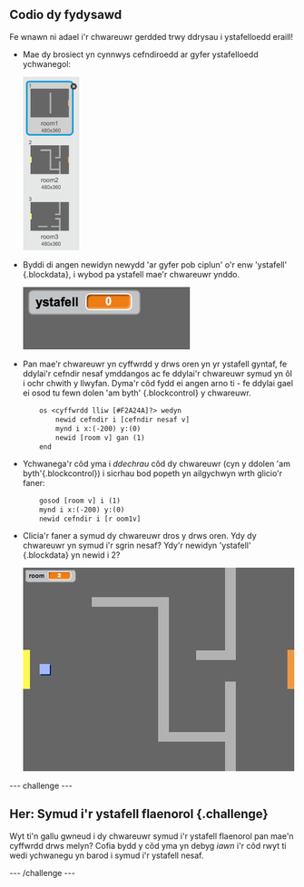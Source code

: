 ## Codio dy fydysawd

Fe wnawn ni adael i'r chwareuwr gerdded trwy ddrysau i ystafelloedd eraill!

+ Mae dy brosiect yn cynnwys cefndiroedd ar gyfer ystafelloedd ychwanegol:

	![screenshot](images/world-backdrops.png)

+ Byddi di angen newidyn newydd 'ar gyfer pob ciplun' o'r enw 'ystafell' {.blockdata}, i wybod pa ystafell mae'r chwareuwr ynddo.

	![screenshot](images/world-room.png)

+ Pan mae'r chwareuwr yn cyffwrdd y drws oren yn yr ystafell gyntaf, fe ddylai'r cefndir nesaf ymddangos ac fe ddylai'r chwareuwr symud yn ôl i ochr chwith y llwyfan. Dyma'r côd fydd ei angen arno ti - fe ddylai gael ei osod tu fewn dolen 'am byth' {.blockcontrol} y chwareuwr.

	```blocks
		os <cyffwrdd lliw [#F2A24A]?> wedyn
   			newid cefndir i [cefndir nesaf v]
   			mynd i x:(-200) y:(0)
   			newid [room v] gan (1)
		end
	```

+ Ychwanega'r côd yma i _ddechrau_ côd dy chwareuwr (cyn y ddolen 'am byth'{.blockcontrol}) i sicrhau bod popeth yn ailgychwyn wrth glicio'r faner:

	```blocks
		gosod [room v] i (1)
		mynd i x:(-200) y:(0)
		newid cefndir i [r oom1v]
	```

+ Clicia'r faner a symud dy chwareuwr dros y drws oren. Ydy dy chwareuwr yn symud i'r sgrin nesaf? Ydy'r newidyn 'ystafell' {.blockdata} yn newid i 2?

	![screenshot](images/world-room-test.png)

--- challenge ---
	
## Her: Symud i'r ystafell flaenorol {.challenge}
Wyt ti'n gallu gwneud i dy chwareuwr symud i'r ystafell flaenorol pan mae'n cyffwrdd drws melyn?  Cofia bydd y côd yma yn debyg _iawn_ i'r côd rwyt ti wedi ychwanegu yn barod i symud i'r ystafell nesaf.

--- /challenge ---